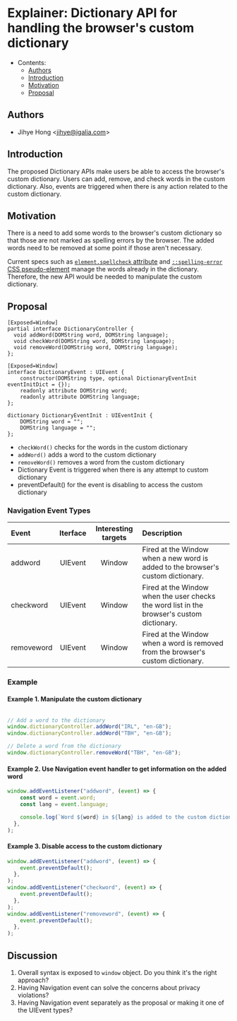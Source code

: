 # Explainer: Dictionary API for handling the browser's custom dictionary

- Contents:
  - [Authors](#authors)
  - [Introduction](#introduction)
  - [Motivation](#motivation)
  - [Proposal](#proposal)

## <a name="authors"></a> Authors

* Jihye Hong \<jihye@igalia.com\>

## <a name="introduction"></a> Introduction

The proposed Dictionary APIs make users be able to access the browser's custom dictionary. Users can add, remove, and check words in the custom dictionary.
Also, events are triggered when there is any action related to the custom dictionary.

## <a name="motivation"></a> Motivation

There is a need to add some words to the browser's custom dictionary so that those are not marked as spelling errors by the browser.
The added words need to be removed at some point if those aren't necessary.

Current specs such as [`element.spellcheck` attribute](https://html.spec.whatwg.org/multipage/interaction.html#attr-spellcheck) and [`::spelling-error` CSS pseudo-element](https://drafts.csswg.org/css-pseudo/#selectordef-spelling-error) manage the words already in the dictionary.
Therefore, the new API would be needed to manipulate the custom dictionary.

## <a name="proposal"></a> Proposal

```
[Exposed=Window]
partial interface DictionaryController {
  void addWord(DOMString word, DOMString language);
  void checkWord(DOMString word, DOMString language);
  void removeWord(DOMString word, DOMString language);
};

[Exposed=Window]
interface DictionaryEvent : UIEvent {
    constructor(DOMString type, optional DictionaryEventInit eventInitDict = {});
    readonly attribute DOMString word;
    readonly attribute DOMString language;
};

dictionary DictionaryEventInit : UIEventInit {
    DOMString word = "";
    DOMString language = "";
};
```

- `checkWord()` checks for the words in the custom dictionary
- `addWord()` adds a word to the custom dictionary
- `removeWord()` removes a word from the custom dictionary
- Dictionary Event is triggered when there is any attempt to custom dictionary
- preventDefault() for the event is disabling to access the custom dictionary

### Navigation Event Types

| Event      | Iterface | Interesting targets | Description |
| :--------- | :------: | :----: | :---- |
| addword    |  UIEvent | Window | Fired at the Window when a new word is added to the browser's custom dictionary. |
| checkword  |  UIEvent | Window | Fired at the Window when the user checks the word list in the browser's custom dictionary. |
| removeword |  UIEvent | Window | Fired at the Window when a word is removed from the browser's custom dictionary. |

### Example

#### Example 1. Manipulate the custom dictionary
```js

// Add a word to the dictionary
window.dictionaryController.addWord("IRL", "en-GB");
window.dictionaryController.addWord("TBH", "en-GB");

// Delete a word from the dictionary
window.dictionaryController.removeWord("TBH", "en-GB");

```

#### Example 2. Use Navigation event handler to get information on the added word

```js
window.addEventListener("addword", (event) => {
    const word = event.word;
    const lang = event.language;

    console.log(`Word ${word} in ${lang} is added to the custom dictionary`);
  },
);
```
#### Example 3. Disable access to the custom dictionary

```js
window.addEventListener("addword", (event) => {
    event.preventDefault();
  },
);
window.addEventListener("checkword", (event) => {
    event.preventDefault();
  },
);
window.addEventListener("removeword", (event) => {
    event.preventDefault();
  },
);

```
## Discussion

1. Overall syntax is exposed to `window` object. Do you think it's the right approach?
2. Having Navigation event can solve the concerns about privacy violations?
3. Having Navigation event separately as the proposal or making it one of the UIEvent types?
